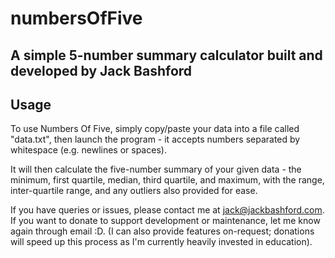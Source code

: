 # numbersOfFive  
## A simple 5-number summary calculator built and developed by Jack Bashford

## Usage

To use Numbers Of Five, simply copy/paste your data into a file called "data.txt", then launch the program - it accepts numbers separated by whitespace (e.g. newlines or spaces).

It will then calculate the five-number summary of your given data - the minimum, first quartile, median, third quartile, and maximum, with the range, inter-quartile range, and any outliers also provided for ease.

If you have queries or issues, please contact me at [jack@jackbashford.com](mailto:jack@jackbashford.com). If you want to donate to support development or maintenance, let me know again through email :D. (I can also provide features on-request; donations will speed up this process as I'm currently heavily invested in education).
